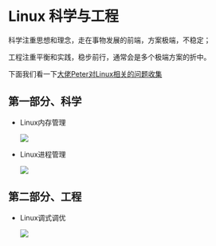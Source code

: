 # Linux 科学与工程

科学注重思想和理念，走在事物发展的前端，方案极端，不稳定；

工程注重平衡和实践，稳步前行，通常会是多个极端方案的折中。

下面我们看一下[大佬Peter对Linux相关的问题收集](https://mp.weixin.qq.com/s/wX35faOcuWy2MmLIKkvR_A)

## 第一部分、科学

- Linux内存管理

  ![](https://i.loli.net/2021/09/28/S9sZkbi3M1IpKYD.png)

- Linux进程管理

  ![](https://i.loli.net/2021/09/28/M1PzS3yAVr9wCgQ.png)

## 第二部分、工程

- Linux调式调优

  ![](https://i.loli.net/2021/09/28/Wq34mspJTkwCVSa.png)